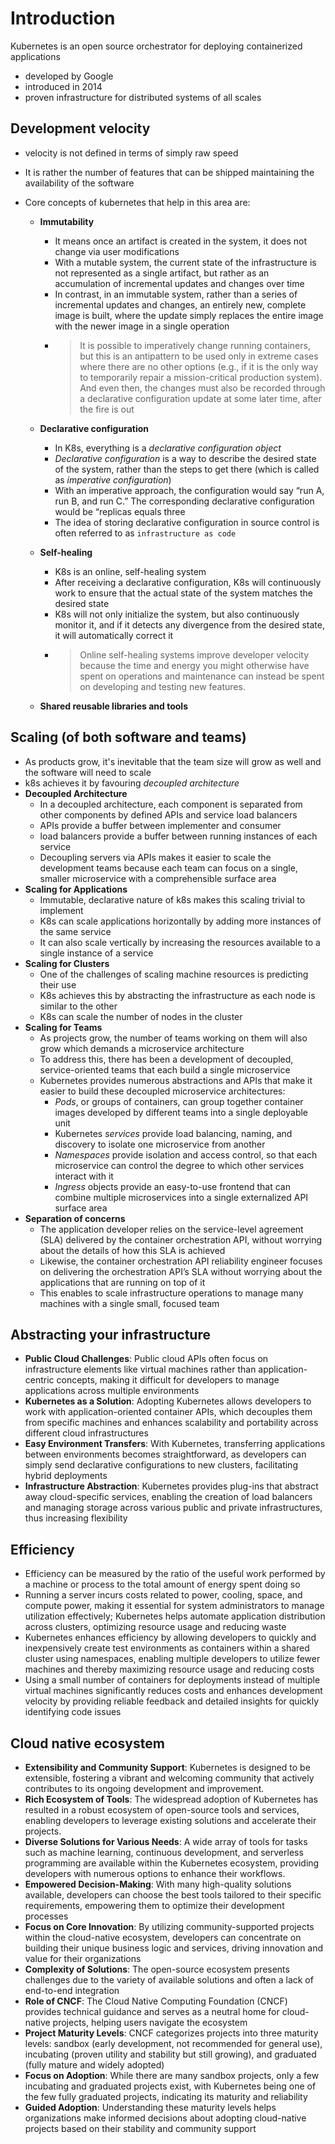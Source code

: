 # Introduction

Kubernetes is an open source orchestrator for deploying containerized applications

- developed by Google
- introduced in 2014
- proven infrastructure for distributed systems of all scales

## Development velocity

- velocity is not defined in terms of simply raw speed
- It is rather the number of features that can be shipped maintaining the availability of the software
- Core concepts of kubernetes that help in this area are:
  
  - **Immutability**
    - It means once an artifact is created in the system, it does not change via user modifications
    - With a mutable system, the current state of the infrastructure is not represented as a single artifact, but rather as an accumulation of incremental updates and changes over time
    - In contrast, in an immutable system, rather than a series of incremental updates and changes, an entirely new, complete image is built, where the update simply replaces the entire image with the newer image in a single operation
    - > It is possible to imperatively change running containers, but this is an antipattern to be used only in extreme cases where there are no other options (e.g., if it is the only way to temporarily repair a mission-critical production system). And even then, the changes must also be recorded through a declarative configuration update at some later time, after the fire is out

  - **Declarative configuration**
    - In K8s, everything is a *declarative configuration object*
    - *Declarative configuration* is a way to describe the desired state of the system, rather than the steps to get there (which is called as *imperative configuration*)
    - With an imperative approach, the configuration would say “run A, run B, and run C.” The corresponding declarative configuration would be “replicas equals three
    - The idea of storing declarative configuration in source control is often referred to as `infrastructure as code`
  
  - **Self-healing**
    - K8s is an online, self-healing system
    - After receiving a declarative configuration, K8s will continuously work to ensure that the actual state of the system matches the desired state
    - K8s will not only initialize the system, but also continuously monitor it, and if it detects any divergence from the desired state, it will automatically correct it
    - > Online self-healing systems improve developer velocity because the time and energy you might otherwise have spent on operations and maintenance can instead be spent on developing and testing new features.
  
  - **Shared reusable libraries and tools**

## Scaling (of both software and teams)

- As products grow, it's inevitable that the team size will grow as well and the software will need to scale
- k8s achieves it by favouring *decoupled architecture*
- **Decoupled Architecture**
  - In a decoupled architecture, each component is separated from other components by defined APIs and service load balancers
  - APIs provide a buffer between implementer and consumer
  - load balancers provide a buffer between running instances of each service
  - Decoupling servers via APIs makes it easier to scale the development teams because each team can focus on a single, smaller microservice with a comprehensible surface area
- **Scaling for Applications**
  - Immutable, declarative nature of k8s makes this scaling trivial to implement
  - K8s can scale applications horizontally by adding more instances of the same service
  - It can also scale vertically by increasing the resources available to a single instance of a service
- **Scaling for Clusters**
  - One of the challenges of scaling machine resources is predicting their use
  - K8s achieves this by abstracting the infrastructure as each node is similar to the other
  - K8s can scale the number of nodes in the cluster
- **Scaling for Teams**
  - As projects grow, the number of teams working on them will also grow which demands a microservice architecture
  - To address this, there has been a development of decoupled, service-oriented teams that each build a single microservice
  - Kubernetes provides numerous abstractions and APIs that make it easier to build these decoupled microservice architectures:
    - *Pods*, or groups of containers, can group together container images developed by different teams into a single deployable unit
    - Kubernetes *services* provide load balancing, naming, and discovery to isolate one microservice from another
    - *Namespaces* provide isolation and access control, so that each microservice can control the degree to which other services interact with it
    - *Ingress* objects provide an easy-to-use frontend that can combine multiple microservices into a single externalized API surface area
- **Separation of concerns**
  - The application developer relies on the service-level agreement (SLA) delivered by the container orchestration API, without worrying about the details of how this SLA is achieved
  - Likewise, the container orchestration API reliability engineer focuses on delivering the orchestration API’s SLA without worrying about the applications that are running on top of it
  - This enables to scale infrastructure operations to manage many machines with a single small, focused team

## Abstracting your infrastructure

- **Public Cloud Challenges**: Public cloud APIs often focus on infrastructure elements like virtual machines rather than application-centric concepts, making it difficult for developers to manage applications across multiple environments
- **Kubernetes as a Solution**: Adopting Kubernetes allows developers to work with application-oriented container APIs, which decouples them from specific machines and enhances scalability and portability across different cloud infrastructures
- **Easy Environment Transfers**: With Kubernetes, transferring applications between environments becomes straightforward, as developers can simply send declarative configurations to new clusters, facilitating hybrid deployments
- **Infrastructure Abstraction**: Kubernetes provides plug-ins that abstract away cloud-specific services, enabling the creation of load balancers and managing storage across various public and private infrastructures, thus increasing flexibility

## Efficiency

- Efficiency can be measured by the ratio of the useful work performed by a machine or process to the total amount of energy spent doing so
- Running a server incurs costs related to power, cooling, space, and compute power, making it essential for system administrators to manage utilization effectively; Kubernetes helps automate application distribution across clusters, optimizing resource usage and reducing waste
- Kubernetes enhances efficiency by allowing developers to quickly and inexpensively create test environments as containers within a shared cluster using namespaces, enabling multiple developers to utilize fewer machines and thereby maximizing resource usage and reducing costs
- Using a small number of containers for deployments instead of multiple virtual machines significantly reduces costs and enhances development velocity by providing reliable feedback and detailed insights for quickly identifying code issues

## Cloud native ecosystem

- **Extensibility and Community Support**: Kubernetes is designed to be extensible, fostering a vibrant and welcoming community that actively contributes to its ongoing development and improvement.
- **Rich Ecosystem of Tools**: The widespread adoption of Kubernetes has resulted in a robust ecosystem of open-source tools and services, enabling developers to leverage existing solutions and accelerate their projects.
- **Diverse Solutions for Various Needs**: A wide array of tools for tasks such as machine learning, continuous development, and serverless programming are available within the Kubernetes ecosystem, providing developers with numerous options to enhance their workflows.
- **Empowered Decision-Making**: With many high-quality solutions available, developers can choose the best tools tailored to their specific requirements, empowering them to optimize their development processes
- **Focus on Core Innovation**: By utilizing community-supported projects within the cloud-native ecosystem, developers can concentrate on building their unique business logic and services, driving innovation and value for their organizations
- **Complexity of Solutions**: The open-source ecosystem presents challenges due to the variety of available solutions and often a lack of end-to-end integration
- **Role of CNCF**: The Cloud Native Computing Foundation (CNCF) provides technical guidance and serves as a neutral home for cloud-native projects, helping users navigate the ecosystem
- **Project Maturity Levels**: CNCF categorizes projects into three maturity levels: sandbox (early development, not recommended for general use), incubating (proven utility and stability but still growing), and graduated (fully mature and widely adopted)
- **Focus on Adoption**: While there are many sandbox projects, only a few incubating and graduated projects exist, with Kubernetes being one of the few fully graduated projects, indicating its maturity and reliability
- **Guided Adoption**: Understanding these maturity levels helps organizations make informed decisions about adopting cloud-native projects based on their stability and community support
